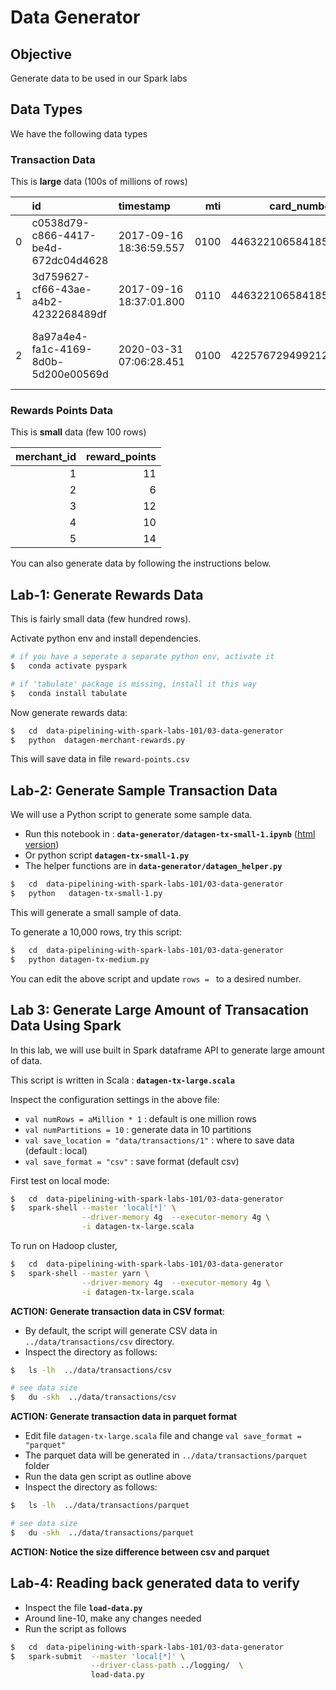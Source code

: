 <link rel='stylesheet' href='../assets/css/main.css'/>

# Data Generator

## Objective

Generate data to be used in our Spark labs

## Data Types

We have the following data types

### Transaction Data

This is **large** data (100s of millions of rows)

|    | id                                   | timestamp               |   mti |      card_number |   amount_customer |   merchant_type |   merchant_id | merchant_address                                           | ref_id                               |   amount_merchant |   response_code |
|---:|:-------------------------------------|:------------------------|------:|-----------------:|------------------:|----------------:|--------------:|:-----------------------------------------------------------|:-------------------------------------|------------------:|----------------:|
|  0 | c0538d79-c866-4417-be4d-672dc04d4628 | 2017-09-16 18:36:59.557 |  0100 | 4463221065841858 |              6.65 |            1760 |             0 | Awesome Bakery, 136 Hillview St, San Jose, WA, USA         |                                      |            nan    |             nan |
|  1 | 3d759627-cf66-43ae-a4b2-4232268489df | 2017-09-16 18:37:01.800 |  0110 | 4463221065841858 |              6.65 |            1760 |             0 | Awesome Bakery, 136 Hillview St, San Jose, WA, USA         | c0538d79-c866-4417-be4d-672dc04d4628 |              6.45 |              33 |
|  2 | 8a97a4e4-fa1c-4169-8d0b-5d200e00569d | 2020-03-31 07:06:28.451 |  0100 | 4225767294992126 |             77.98 |            3567 |             0 | Four Seasons Hardware, 330 Market St, Burlingame, NV, USA  |                                      |            nan    |             nan |

### Rewards Points Data

This is **small** data (few 100 rows)

|   merchant_id |   reward_points |
|--------------:|----------------:|
|             1 |              11 |
|             2 |               6 |
|             3 |              12 |
|             4 |              10 |
|             5 |              14 |



You can also generate data by following the instructions below.

## Lab-1: Generate Rewards Data

This is fairly small data (few hundred rows).  

Activate python env and install dependencies.

```bash
# if you have a seperate a separate python env, activate it
$   conda activate pyspark

# if 'tabulate' package is missing, install it this way
$   conda install tabulate
```

Now generate rewards data:

```bash
$   cd  data-pipelining-with-spark-labs-101/03-data-generator
$   python  datagen-merchant-rewards.py
```

This will save data in file `reward-points.csv`

## Lab-2: Generate Sample Transaction Data

We will use a Python script to generate some sample data.

- Run this notebook in : **`data-generator/datagen-tx-small-1.ipynb`**  ([html version](datagen-tx-small-1.html))
- Or python script **`datagen-tx-small-1.py`**
- The helper functions are in  **`data-generator/datagen_helper.py`**

```bash
$   cd  data-pipelining-with-spark-labs-101/03-data-generator
$   python   datagen-tx-small-1.py
```

This will generate a small sample of data.

To generate a 10,000 rows, try this script:

```bash
$   cd  data-pipelining-with-spark-labs-101/03-data-generator
$   python datagen-tx-medium.py
```

You can edit the above script and update `rows = ` to a desired number.

## Lab 3: Generate Large Amount of Transacation Data Using Spark

In this lab, we will use built in Spark dataframe API to generate large amount of data.

This script is written in Scala : **`datagen-tx-large.scala`**

Inspect the configuration settings in the above file:

* `val numRows = aMillion * 1`  : default is one million rows
* `val numPartitions = 10`  : generate data in 10 partitions
* `val save_location = "data/transactions/1"` : where to save data (default : local)
* `val save_format = "csv"` : save format (default csv)

First test on local mode:

```bash
$   cd  data-pipelining-with-spark-labs-101/03-data-generator
$   spark-shell --master 'local[*]' \
                --driver-memory 4g  --executor-memory 4g \
                -i datagen-tx-large.scala
```

To run on Hadoop cluster,

```bash
$   cd  data-pipelining-with-spark-labs-101/03-data-generator
$   spark-shell --master yarn \
                --driver-memory 4g  --executor-memory 4g \
                -i datagen-tx-large.scala
```

**ACTION: Generate transaction data in CSV format**:  

- By default, the script will generate CSV data in `../data/transactions/csv`  directory.
- Inspect the directory as follows:

```bash
$   ls -lh  ../data/transactions/csv

# see data size
$   du -skh  ../data/transactions/csv
```

**ACTION: Generate transaction data in parquet format**

- Edit file `datagen-tx-large.scala` file and change `val save_format = "parquet"`
- The parquet data will be generated in `../data/transactions/parquet` folder
- Run the data gen script as outline above
- Inspect the directory as follows:

```bash
$   ls -lh  ../data/transactions/parquet

# see data size
$   du -skh  ../data/transactions/parquet
```

**ACTION: Notice the size difference between csv and parquet**


## Lab-4: Reading back generated data to verify

* Inspect the file **`load-data.py`**
* Around line-10, make any changes needed
* Run the script as follows

```bash
$   cd  data-pipelining-with-spark-labs-101/03-data-generator
$   spark-submit  --master 'local[*]' \
                  --driver-class-path ../logging/  \
                  load-data.py
```
